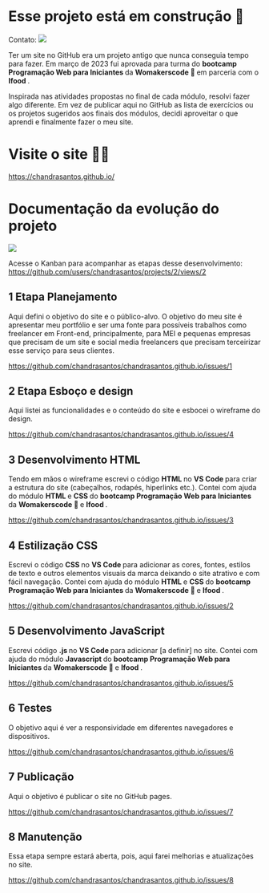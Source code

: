 # Esse projeto está em construção 🚧


Contato:
<a href="https://www.linkedin.com/in/chandrasantos" target="_blank"><img src="https://img.shields.io/badge/-LinkedIn-%230077B5?style=for-the-badge&logo=linkedin&logoColor=white" target="_blank"></a>  

Ter um site no GitHub era um projeto antigo que nunca conseguia tempo para fazer. Em março de 2023 fui aprovada para turma do <b> bootcamp Programação Web para Iniciantes </b> da <b> Womakerscode 🦋 </b> em parceria com o <b> Ifood </b>. 

Inspirada nas atividades propostas no final de cada módulo, resolvi fazer algo diferente. Em vez de publicar aqui no GitHub as lista de exercícios ou os projetos sugeridos aos finais dos módulos, decidi aproveitar o que aprendi e finalmente fazer o meu site. 

# Visite o site 👩‍💻
https://chandrasantos.github.io/ 


# Documentação da evolução do projeto

<div> <img src="https://img3.stockfresh.com/files/r/rafalstachura/m/43/1943980_stock-photo-website-planning.jpg"></div>

Acesse o Kanban para acompanhar as etapas desse desenvolvimento: https://github.com/users/chandrasantos/projects/2/views/2 

## 1 Etapa Planejamento
Aqui defini o objetivo do site e o público-alvo. O objetivo do meu site é apresentar meu portfólio e ser uma fonte para possíveis trabalhos como freelancer em Front-end, principalmente, para MEI e pequenas empresas que precisam de um site e social media freelancers que precisam terceirizar esse serviço para seus clientes.

https://github.com/chandrasantos/chandrasantos.github.io/issues/1 

## 2 Etapa Esboço e design 
Aqui listei as funcionalidades e o conteúdo do site e esbocei o wireframe do design. 

https://github.com/chandrasantos/chandrasantos.github.io/issues/4

## 3 Desenvolvimento HTML
Tendo em mãos o wireframe escrevi o código <b> HTML </b> no <b> VS Code </b> para criar a estrutura do site (cabeçalhos, rodapés, hiperlinks etc.). Contei com ajuda do módulo <b> HTML </b> e <b> CSS </b> do <b> bootcamp Programação Web para Iniciantes </b> da <b> Womakerscode 🦋 </b> e <b> Ifood </b>. 

https://github.com/chandrasantos/chandrasantos.github.io/issues/3

## 4 Estilização CSS
Escrevi o código <b> CSS </b> no <b> VS Code </b> para adicionar as cores, fontes, estilos de texto e outros elementos visuais da marca deixando o site atrativo e com fácil navegação. Contei com ajuda do módulo <b> HTML </b> e <b> CSS </b> do <b> bootcamp Programação Web para Iniciantes </b> da <b> Womakerscode 🦋 </b> e <b> Ifood </b>. 

https://github.com/chandrasantos/chandrasantos.github.io/issues/2

## 5 Desenvolvimento JavaScript
Escrevi código <b> .js </b> no <b> VS Code </b> para adicionar [a definir] no site.
Contei com ajuda do módulo <b> Javascript </b> do <b> bootcamp Programação Web para Iniciantes </b> da <b> Womakerscode 🦋 </b> e <b> Ifood </b>. 

https://github.com/chandrasantos/chandrasantos.github.io/issues/5 

## 6 Testes
O objetivo aqui é ver a responsividade em diferentes navegadores e dispositivos.

https://github.com/chandrasantos/chandrasantos.github.io/issues/6

## 7 Publicação
Aqui o objetivo é publicar o site no GitHub pages.

https://github.com/chandrasantos/chandrasantos.github.io/issues/7

## 8 Manutenção
Essa etapa sempre estará aberta, pois, aqui farei melhorias e atualizações no site.

https://github.com/chandrasantos/chandrasantos.github.io/issues/8 



